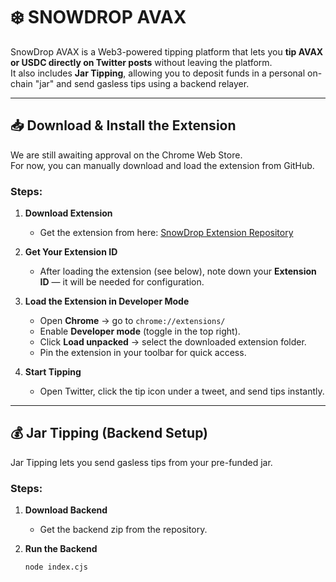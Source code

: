 # ❄️ SNOWDROP AVAX

SnowDrop AVAX is a Web3-powered tipping platform that lets you **tip AVAX or USDC directly on Twitter posts** without leaving the platform.  
It also includes **Jar Tipping**, allowing you to deposit funds in a personal on-chain "jar" and send gasless tips using a backend relayer.

---

## 📥 Download & Install the Extension

We are still awaiting approval on the Chrome Web Store.  
For now, you can manually download and load the extension from GitHub.

### Steps:
1. **Download Extension**
   - Get the extension from here: [SnowDrop Extension Repository](https://github.com/Yaswitha-Kurra/SnowDrop)
   
2. **Get Your Extension ID**
   - After loading the extension (see below), note down your **Extension ID** — it will be needed for configuration.

3. **Load the Extension in Developer Mode**
   - Open **Chrome** → go to `chrome://extensions/`
   - Enable **Developer mode** (toggle in the top right).
   - Click **Load unpacked** → select the downloaded extension folder.
   - Pin the extension in your toolbar for quick access.

4. **Start Tipping**
   - Open Twitter, click the tip icon under a tweet, and send tips instantly.

---

## 💰 Jar Tipping (Backend Setup)

Jar Tipping lets you send gasless tips from your pre-funded jar.

### Steps:
1. **Download Backend**
   - Get the backend zip from the repository.
   
2. **Run the Backend**
   ```bash
   node index.cjs
